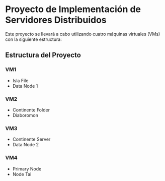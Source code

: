 # Proyecto de Implementación de Servidores Distribuidos

Este proyecto se llevará a cabo utilizando cuatro máquinas virtuales (VMs) con la siguiente estructura:

## Estructura del Proyecto

### VM1
- Isla File
- Data Node 1

### VM2
- Continente Folder
- Diaboromon

### VM3
- Continente Server
- Data Node 2

### VM4
- Primary Node
- Node Tai
